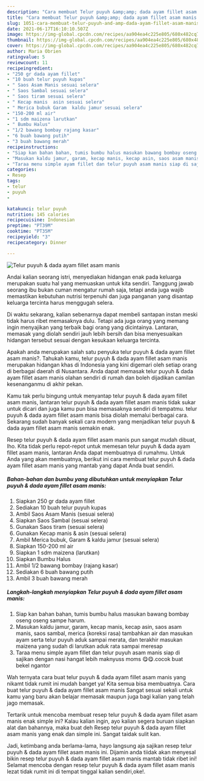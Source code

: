```yaml
---
description: "Cara membuat Telur puyuh &amp;amp; dada ayam fillet asam manis yang enak dan Mudah Dibuat"
title: "Cara membuat Telur puyuh &amp;amp; dada ayam fillet asam manis yang enak dan Mudah Dibuat"
slug: 1051-cara-membuat-telur-puyuh-and-amp-dada-ayam-fillet-asam-manis-yang-enak-dan-mudah-dibuat
date: 2021-06-17T16:10:10.507Z
image: https://img-global.cpcdn.com/recipes/aa904ea4c225e805/680x482cq70/telur-puyuh-dada-ayam-fillet-asam-manis-foto-resep-utama.jpg
thumbnail: https://img-global.cpcdn.com/recipes/aa904ea4c225e805/680x482cq70/telur-puyuh-dada-ayam-fillet-asam-manis-foto-resep-utama.jpg
cover: https://img-global.cpcdn.com/recipes/aa904ea4c225e805/680x482cq70/telur-puyuh-dada-ayam-fillet-asam-manis-foto-resep-utama.jpg
author: Maria Obrien
ratingvalue: 5
reviewcount: 11
recipeingredient:
- "250 gr dada ayam fillet"
- "10 buah telur puyuh kupas"
- " Saos Asam Manis sesuai selera"
- " Saos Sambal sesuai selera"
- " Saos tiram sesuai selera"
- " Kecap manis  asin sesuai selera"
- " Merica bubuk Garam  kaldu jamur sesuai selera"
- "150-200 ml air"
- "1 sdm maizena larutkan"
- " Bumbu Halus"
- "1/2 bawang bombay rajang kasar"
- "6 buah bawang putih"
- "3 buah bawang merah"
recipeinstructions:
- "Siap kan bahan bahan, tumis bumbu halus masukan bawang bombay oseng oseng sampe harum."
- "Masukan kaldu jamur, garam, kecap manis, kecap asin, saos asam manis, saos sambal, merica (koreksi rasa) tambahkan air dan masukan ayam serta telur puyuh aduk sampai merata, dan terakhir masukan maizena yang sudah di larutkan aduk rata sampai meresap"
- "Taraa menu simple ayam fillet dan telur puyuh asam manis siap di sajikan dengan nasi hangat lebih maknyuss moms 😋😋.cocok buat bekel ngantor"
categories:
- Resep
tags:
- telur
- puyuh
- 

katakunci: telur puyuh  
nutrition: 145 calories
recipecuisine: Indonesian
preptime: "PT39M"
cooktime: "PT35M"
recipeyield: "3"
recipecategory: Dinner

---
```



![Telur puyuh &amp; dada ayam fillet asam manis](https://img-global.cpcdn.com/recipes/aa904ea4c225e805/680x482cq70/telur-puyuh-dada-ayam-fillet-asam-manis-foto-resep-utama.jpg)

Andai kalian seorang istri, menyediakan hidangan enak pada keluarga merupakan suatu hal yang memuaskan untuk kita sendiri. Tanggung jawab seorang ibu bukan cuman mengatur rumah saja, tetapi anda juga wajib memastikan kebutuhan nutrisi terpenuhi dan juga panganan yang disantap keluarga tercinta harus menggugah selera.

Di waktu  sekarang, kalian sebenarnya dapat membeli santapan instan meski tidak harus ribet memasaknya dulu. Tetapi ada juga orang yang memang ingin menyajikan yang terbaik bagi orang yang dicintainya. Lantaran, memasak yang diolah sendiri jauh lebih bersih dan bisa menyesuaikan hidangan tersebut sesuai dengan kesukaan keluarga tercinta. 



Apakah anda merupakan salah satu penyuka telur puyuh &amp; dada ayam fillet asam manis?. Tahukah kamu, telur puyuh &amp; dada ayam fillet asam manis merupakan hidangan khas di Indonesia yang kini digemari oleh setiap orang di berbagai daerah di Nusantara. Anda dapat memasak telur puyuh &amp; dada ayam fillet asam manis olahan sendiri di rumah dan boleh dijadikan camilan kesenanganmu di akhir pekan.

Kamu tak perlu bingung untuk menyantap telur puyuh &amp; dada ayam fillet asam manis, lantaran telur puyuh &amp; dada ayam fillet asam manis tidak sukar untuk dicari dan juga kamu pun bisa memasaknya sendiri di tempatmu. telur puyuh &amp; dada ayam fillet asam manis bisa diolah memalui berbagai cara. Sekarang sudah banyak sekali cara modern yang menjadikan telur puyuh &amp; dada ayam fillet asam manis semakin enak.

Resep telur puyuh &amp; dada ayam fillet asam manis pun sangat mudah dibuat, lho. Kita tidak perlu repot-repot untuk memesan telur puyuh &amp; dada ayam fillet asam manis, lantaran Anda dapat membuatnya di rumahmu. Untuk Anda yang akan membuatnya, berikut ini cara membuat telur puyuh &amp; dada ayam fillet asam manis yang mantab yang dapat Anda buat sendiri.

<!--inarticleads1-->

##### Bahan-bahan dan bumbu yang dibutuhkan untuk menyiapkan Telur puyuh &amp; dada ayam fillet asam manis:

1. Siapkan 250 gr dada ayam fillet
1. Sediakan 10 buah telur puyuh kupas
1. Ambil  Saos Asam Manis (sesuai selera)
1. Siapkan  Saos Sambal (sesuai selera)
1. Gunakan  Saos tiram (sesuai selera)
1. Gunakan  Kecap manis &amp; asin (sesuai selera)
1. Ambil  Merica bubuk, Garam &amp; kaldu jamur (sesuai selera)
1. Siapkan 150-200 ml air
1. Siapkan 1 sdm maizena (larutkan)
1. Siapkan  Bumbu Halus
1. Ambil 1/2 bawang bombay (rajang kasar)
1. Sediakan 6 buah bawang putih
1. Ambil 3 buah bawang merah




<!--inarticleads2-->

##### Langkah-langkah menyiapkan Telur puyuh &amp; dada ayam fillet asam manis:

1. Siap kan bahan bahan, tumis bumbu halus masukan bawang bombay oseng oseng sampe harum.
1. Masukan kaldu jamur, garam, kecap manis, kecap asin, saos asam manis, saos sambal, merica (koreksi rasa) tambahkan air dan masukan ayam serta telur puyuh aduk sampai merata, dan terakhir masukan maizena yang sudah di larutkan aduk rata sampai meresap
1. Taraa menu simple ayam fillet dan telur puyuh asam manis siap di sajikan dengan nasi hangat lebih maknyuss moms 😋😋.cocok buat bekel ngantor




Wah ternyata cara buat telur puyuh &amp; dada ayam fillet asam manis yang nikamt tidak rumit ini mudah banget ya! Kita semua bisa membuatnya. Cara buat telur puyuh &amp; dada ayam fillet asam manis Sangat sesuai sekali untuk kamu yang baru akan belajar memasak maupun juga bagi kalian yang telah jago memasak.

Tertarik untuk mencoba membuat resep telur puyuh &amp; dada ayam fillet asam manis enak simple ini? Kalau kalian ingin, ayo kalian segera buruan siapkan alat dan bahannya, maka buat deh Resep telur puyuh &amp; dada ayam fillet asam manis yang enak dan simple ini. Sangat taidak sulit kan. 

Jadi, ketimbang anda berlama-lama, hayo langsung aja sajikan resep telur puyuh &amp; dada ayam fillet asam manis ini. Dijamin anda tiidak akan menyesal bikin resep telur puyuh &amp; dada ayam fillet asam manis mantab tidak ribet ini! Selamat mencoba dengan resep telur puyuh &amp; dada ayam fillet asam manis lezat tidak rumit ini di tempat tinggal kalian sendiri,oke!.

